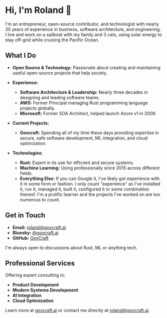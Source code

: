 # Hi, I'm Roland 👋

I'm an entrepreneur, open-source contributor, and technologist with nearly 30 years of experience in business, software architecture, and engineering. I live and work on a sailboat with my family and 3 cats, using solar energy to stay off-grid while cruising the Pacific Ocean.

## What I Do

- **Open Source & Technology:** Passionate about creating and maintaining useful open-source projects that help society.
- **Experience:**
  - **Software Architecture & Leadership:** Nearly three decades in designing and leading software teams.
  - **AWS:** Former Principal managing Rust programming language projects globally.
  - **Microsoft:** Former SOA Architect, helped launch Azure v1 in 2009.

- **Current Projects:**
  - **Govcraft:** Spending all of my time these days providing expertise in secure, safe software development, ML integration, and cloud optimization.

- **Technologies:**
  - **Rust:** Expert in its use for efficient and secure systems. 
  - **Machine Learning:** Using professionally since 2015 across different fields.
  - **Everything Else:** If you can Google it, I've likely got experience with it in some form or fashion. I only count "experience" as I've installed it, run it, managed it, built it, configured it or some combination thereof. I'm a prolific learner and the projects I've worked on are too numerous to count. 

## Get in Touch

- **Email:** [roland@govcraft.ai](mailto:roland@govcraft.ai)
- **Bluesky:** [@govcraft.ai](https://bsky.app/profile/govcraft.ai)
- **GitHub:** [GovCraft](https://github.com/GovCraft)

I'm always open to discussions about Rust, ML or anything tech.

## Professional Services

Offering expert consulting in:

- **Product Development**
- **Modern Systems Development**
- **AI Integration**
- **Cloud Optimization**

Learn more at [govcraft.ai](https://www.govcraft.ai) or contact me directly at [roland@govcraft.ai](mailto:roland@govcraft.ai).
